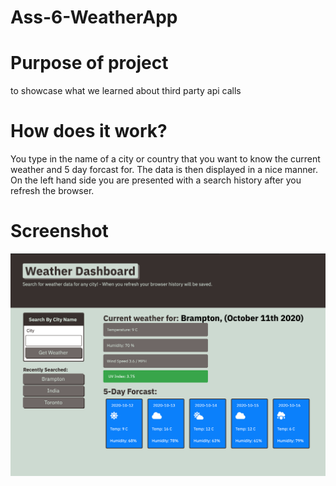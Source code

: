 # Ass-6-WeatherApp

# Purpose of project

to showcase what we learned about third party api calls

# How does it work?

You type in the name of a city or country that you want to know the current weather and 5 day forcast for.  The data is then displayed in a nice manner.
On the left hand side you are presented with a search history after you refresh the browser.

# Screenshot
<img src="https://github.com/asgharbhutta/Ass-6-WeatherApp/blob/master/appImage.png">
